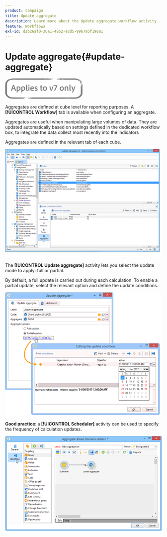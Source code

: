 ```yaml
---
product: campaign
title: Update aggregate
description: Learn more about the Update aggregate workflow activity
feature: Workflows
exl-id: d2b26af0-30a1-4852-acd5-996795f198a1
---
```

# Update aggregate{#update-aggregate}

![](../../assets/v7-only.svg)

Aggregates are defined at cube level for reporting purposes. A **[!UICONTROL Workflow]** tab is available when configuring an aggregate.
  
Aggregates are useful when manipulating large volumes of data. They are updated automatically based on settings defined in the dedicated workflow box, to integrate the data collect most recently into the indicators

Aggregates are defined in the relevant tab of each cube.

![](assets/s_advuser_cube_agregate_01.png)


The **[!UICONTROL Update aggregate]** activity lets you select the update mode to apply: full or partial.

By default, a full update is carried out during each calculation. To enable a partial update, select the relevant option and define the update conditions.

![](assets/s_advuser_cube_agregate_05.png)

**Good practice**: a **[!UICONTROL Scheduler]** activity can be used to specify the frequency of calculation updates.

![](assets/s_advuser_cube_agregate_04.png)
